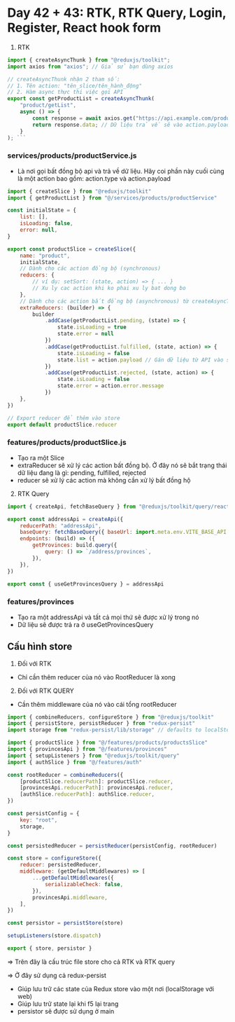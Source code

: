 # Day 42 + 43: RTK, RTK Query, Login, Register, React hook form

1. RTK

````javascript
import { createAsyncThunk } from "@reduxjs/toolkit";
import axios from "axios"; // Giả sử bạn dùng axios

// createAsyncThunk nhận 2 tham số:
// 1. Tên action: "tên_slice/tên_hành_động"
// 2. Hàm async thực thi việc gọi API
export const getProductList = createAsyncThunk(
    "product/getList",
    async () => {
        const response = await axios.get("https://api.example.com/products");
        return response.data; // Dữ liệu trả về sẽ vào action.payload
    }
); ```
````

### services/products/productService.js

-   Là nơi gọi bất đồng bộ api và trả về dữ liệu. Hãy coi phần này cuối cùng là một action bao gồm: action.type và action.payload

```javascript
import { createSlice } from "@reduxjs/toolkit"
import { getProductList } from "@/services/products/productService"

const initialState = {
    list: [],
    isLoading: false,
    error: null,
}

export const productSlice = createSlice({
    name: "product",
    initialState,
    // Dành cho các action đồng bộ (synchronous)
    reducers: {
        // ví dụ: setSort: (state, action) => { ... }
        // Xu ly cac action khi ko phai xu ly bat dong bo
    },
    // Dành cho các action bất đồng bộ (asynchronous) từ createAsyncThunk
    extraReducers: (builder) => {
        builder
            .addCase(getProductList.pending, (state) => {
                state.isLoading = true
                state.error = null
            })
            .addCase(getProductList.fulfilled, (state, action) => {
                state.isLoading = false
                state.list = action.payload // Gán dữ liệu từ API vào state
            })
            .addCase(getProductList.rejected, (state, action) => {
                state.isLoading = false
                state.error = action.error.message
            })
    },
})

// Export reducer để thêm vào store
export default productSlice.reducer
```

### features/products/productSlice.js

-   Tạo ra một Slice
-   extraReducer sẽ xử lý các action bất đồng bộ. Ở đây nó sẽ bắt trạng thái dữ liệu đang là gì: pending, fulfilled, rejected
-   reducer sẽ xử lý các action mà không cần xử lý bất đồng hộ

2. RTK Query

```javascript
import { createApi, fetchBaseQuery } from "@reduxjs/toolkit/query/react"

export const addressApi = createApi({
    reducerPath: "addressApi",
    baseQuery: fetchBaseQuery({ baseUrl: import.meta.env.VITE_BASE_API }),
    endpoints: (build) => ({
        getProvinces: build.query({
            query: () => `/address/provinces`,
        }),
    }),
})

export const { useGetProvincesQuery } = addressApi
```

### features/provinces

-   Tạo ra một addressApi và tất cả mọi thứ sẽ được xử lý trong nó
-   Dữ liệu sẽ được trả ra ở useGetProvincesQuery

## Cấu hình store

1. Đối với RTK

-   Chỉ cần thêm reducer của nó vào RootReducer là xong

2. Đối với RTK QUERY

-   Cần thêm middleware của nó vào cái tổng rootReducer

```javascript
import { combineReducers, configureStore } from "@reduxjs/toolkit"
import { persistStore, persistReducer } from "redux-persist"
import storage from "redux-persist/lib/storage" // defaults to localStorage for web

import { productSlice } from "@/features/products/productsSlice"
import { provincesApi } from "@/features/provinces"
import { setupListeners } from "@reduxjs/toolkit/query"
import { authSlice } from "@/features/auth"

const rootReducer = combineReducers({
    [productSlice.reducerPath]: productSlice.reducer,
    [provincesApi.reducerPath]: provincesApi.reducer,
    [authSlice.reducerPath]: authSlice.reducer,
})

const persistConfig = {
    key: "root",
    storage,
}

const persistedReducer = persistReducer(persistConfig, rootReducer)

const store = configureStore({
    reducer: persistedReducer,
    middleware: (getDefaultMiddlewares) => [
        ...getDefaultMiddlewares({
            serializableCheck: false,
        }),
        provincesApi.middleware,
    ],
})

const persistor = persistStore(store)

setupListeners(store.dispatch)

export { store, persistor }
```

=> Trên đây là cấu trúc file store cho cả RTK và RTK query

=> Ở đây sử dụng cả redux-persist

-   Giúp lưu trữ các state của Redux store vào một nơi (localStorage với web)
-   Giúp lưu trữ state lại khi f5 lại trang
-   persistor sẽ được sử dụng ở main
